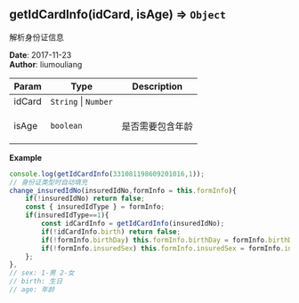 ## getIdCardInfo(idCard, isAge) ⇒ <code>Object</code>
<p>解析身份证信息</p>

**Date**: 2017-11-23  
**Author**: liumouliang  

| Param | Type | Description |
| --- | --- | --- |
| idCard | <code>String</code> \| <code>Number</code> |  |
| isAge | <code>boolean</code> | <p>是否需要包含年龄</p> |

**Example**  
```javascript
console.log(getIdCardInfo(331081198609201016,1));
// 身份证类型时自动填充
change_insuredIdNo(insuredIdNo,formInfo = this.formInfo){
    if(!insuredIdNo) return false;
    const { insuredIdType } = formInfo;
    if(insuredIdType==1){
        const idCardInfo = getIdCardInfo(insuredIdNo);
        if(!idCardInfo.birth) return false;
        if(!formInfo.birthDay) this.formInfo.birthDay = formInfo.birthDay = idCardInfo.birth;
        if(!formInfo.insuredSex) this.formInfo.insuredSex = formInfo.insuredSex = idCardInfo.sex;
    };
},
// sex: 1-男 2-女
// birth: 生日
// age: 年龄
```
